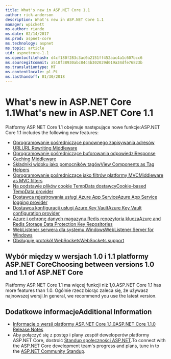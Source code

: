 ```yaml
---
title: What's new in ASP.NET Core 1.1
author: rick-anderson
description: What's new in ASP.NET Core 1.1
manager: wpickett
ms.author: riande
ms.date: 02/14/2017
ms.prod: aspnet-core
ms.technology: aspnet
ms.topic: article
uid: aspnetcore-1.1
ms.openlocfilehash: d4cf180f283c3ac0a2151ff452aac4a1c607bcc6
ms.sourcegitcommit: a510f38930abc84c4b302029d019a34dfe76823b
ms.translationtype: MT
ms.contentlocale: pl-PL
ms.lasthandoff: 01/30/2018
---
```

# <a name="whats-new-in-aspnet-core-11"></a><span data-ttu-id="99aa0-103">What's new in ASP.NET Core 1.1</span><span class="sxs-lookup"><span data-stu-id="99aa0-103">What's new in ASP.NET Core 1.1</span></span>

<span data-ttu-id="99aa0-104">Platformy ASP.NET Core 1.1 obejmuje następujące nowe funkcje:</span><span class="sxs-lookup"><span data-stu-id="99aa0-104">ASP.NET Core 1.1 includes the following new features:</span></span>

- [<span data-ttu-id="99aa0-105">Oprogramowanie pośredniczące ponownego zapisywania adresów URL</span><span class="sxs-lookup"><span data-stu-id="99aa0-105">URL Rewriting Middleware</span></span>](xref:fundamentals/url-rewriting)
- [<span data-ttu-id="99aa0-106">Oprogramowanie pośredniczące buforowania odpowiedzi</span><span class="sxs-lookup"><span data-stu-id="99aa0-106">Response Caching Middleware</span></span>](xref:performance/caching/middleware)
- [<span data-ttu-id="99aa0-107">Składniki widoku jako pomocników tagów</span><span class="sxs-lookup"><span data-stu-id="99aa0-107">View Components as Tag Helpers</span></span>](xref:mvc/views/view-components#invoking-a-view-component-as-a-tag-helper)
- [<span data-ttu-id="99aa0-108">Oprogramowanie pośredniczące jako filtrów platformy MVC</span><span class="sxs-lookup"><span data-stu-id="99aa0-108">Middleware as MVC filters</span></span>](xref:mvc/controllers/filters#using-middleware-in-the-filter-pipeline)
- [<span data-ttu-id="99aa0-109">Na podstawie plików cookie TempData dostawcy</span><span class="sxs-lookup"><span data-stu-id="99aa0-109">Cookie-based TempData provider</span></span>](xref:fundamentals/app-state#tempdata)
- [<span data-ttu-id="99aa0-110">Dostawca rejestrowania usługi Azure App Service</span><span class="sxs-lookup"><span data-stu-id="99aa0-110">Azure App Service logging provider</span></span>](xref:fundamentals/logging/index#appservice)
- [<span data-ttu-id="99aa0-111">Dostawca konfiguracji usługi Azure Key Vault</span><span class="sxs-lookup"><span data-stu-id="99aa0-111">Azure Key Vault configuration provider</span></span>](xref:security/key-vault-configuration)
- [<span data-ttu-id="99aa0-112">Azure i ochronę danych magazynu Redis repozytoria klucza</span><span class="sxs-lookup"><span data-stu-id="99aa0-112">Azure and Redis Storage Data Protection Key Repositories</span></span>](xref:security/data-protection/implementation/key-storage-providers#azure-and-redis)
- [<span data-ttu-id="99aa0-113">WebListener serwera dla systemu Windows</span><span class="sxs-lookup"><span data-stu-id="99aa0-113">WebListener Server for Windows</span></span>](xref:fundamentals/servers/weblistener)
- [<span data-ttu-id="99aa0-114">Obsługuje protokół WebSockets</span><span class="sxs-lookup"><span data-stu-id="99aa0-114">WebSockets support</span></span>](xref:fundamentals/websockets)

## <a name="choosing-between-versions-10-and-11-of-aspnet-core"></a><span data-ttu-id="99aa0-115">Wybór między w wersjach 1.0 i 1.1 platformy ASP.NET Core</span><span class="sxs-lookup"><span data-stu-id="99aa0-115">Choosing between versions 1.0 and 1.1 of ASP.NET Core</span></span>

<span data-ttu-id="99aa0-116">Platformy ASP.NET Core 1.1 ma więcej funkcji niż 1,0.</span><span class="sxs-lookup"><span data-stu-id="99aa0-116">ASP.NET Core 1.1 has more features than 1.0.</span></span> <span data-ttu-id="99aa0-117">Ogólnie rzecz biorąc zaleca się, że używasz najnowszej wersji.</span><span class="sxs-lookup"><span data-stu-id="99aa0-117">In general, we recommend you use the latest version.</span></span>

## <a name="additional-information"></a><span data-ttu-id="99aa0-118">Dodatkowe informacje</span><span class="sxs-lookup"><span data-stu-id="99aa0-118">Additional Information</span></span>

- [<span data-ttu-id="99aa0-119">Informacje o wersji platformy ASP.NET Core 1.1.0</span><span class="sxs-lookup"><span data-stu-id="99aa0-119">ASP.NET Core 1.1.0 Release Notes</span></span>](https://github.com/aspnet/Home/releases/tag/1.1.0)
- <span data-ttu-id="99aa0-120">Aby połączyć się z postęp i plany zespół deweloperów platformy ASP.NET Core, dostroić [Standup społeczności ASP.NET](https://live.asp.net/).</span><span class="sxs-lookup"><span data-stu-id="99aa0-120">To connect with the ASP.NET Core development team's progress and plans, tune in to the [ASP.NET Community Standup](https://live.asp.net/).</span></span>
